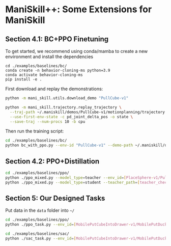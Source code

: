 # ManiSkill++: Some Extensions for ManiSkill

## Section 4.1: BC+PPO Finetuning
To get started, we recommend using conda/mamba to create a new environment and install the dependencies

```shell
cd ./examples/baselines/bc/
conda create -n behavior-cloning-ms python=3.9
conda activate behavior-cloning-ms
pip install -e .
```

First download and replay the demonstrations:

```bash
python -m mani_skill.utils.download_demo "PullCube-v1"
```

```bash
python -m mani_skill.trajectory.replay_trajectory \
  --traj-path ~/.maniskill/demos/PullCube-v1/motionplanning/trajectory.h5 \
  --use-first-env-state -c pd_joint_delta_pos -o state \
  --save-traj --num-procs 10 -b cpu
```

Then run the training script:

```bash
cd ./examples/baselines/bc/
python bc_with_ppo.py --env-id "PullCube-v1" --demo-path ~/.maniskill/demos/PullCube-v1/motionplanning/trajectory.state.pd_joint_delta_pos.cpu.h5 --control-mode "pd_joint_delta_pos" --sim-backend "cpu" --max-episode-steps 100 --total-iters 10000 --num_envs=2048 --update_epochs=8 --num_minibatches=32 --num-steps=100 --num-eval-steps=100
```

## Section 4.2: PPO+Distillation

```bash
cd ./examples/baselines/ppo/
python ./ppo_mixed.py --model_type=teacher --env_id=[PlaceSphere-v1/PullCube-v1/LiftPegUpright-v1/PokeCube-v1]
python ./ppo_mixed.py --model_type=student --teacher_path=[teacher_checkpoint_path] --env_id=[PlaceSphere-v1/PullCube-v1/LiftPegUpright-v1/PokeCube-v1]
```

## Section 5: Our Designed Tasks

Put data in the ``data`` folder into ``~/``
```bash
cd ./examples/baselines/ppo/
python ./ppo_task.py --env_id=[MobilePutCubeIntoDrawer-v1/MobilePutDuckIntoDrawer-v1/MobilePutPyramidIntoDrawer-v1/OpenRefrigerator-v1/MobilePutAppleIntoRefrigerator-v1/MobilePutCubeIntoRefrigerator-v1]
```

```bash
cd ./examples/baselines/sac/
python ./sac_task.py --env_id=[MobilePutCubeIntoDrawer-v1/MobilePutDuckIntoDrawer-v1/MobilePutPyramidIntoDrawer-v1/OpenRefrigerator-v1/MobilePutAppleIntoRefrigerator-v1/MobilePutCubeIntoRefrigerator-v1]
```